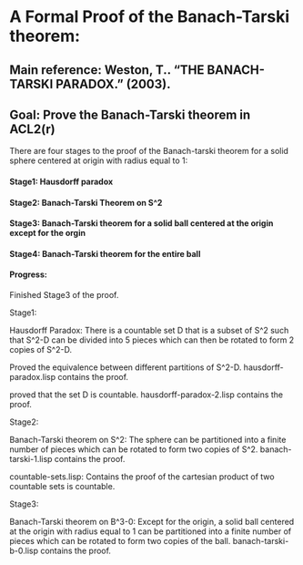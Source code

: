 # A Formal Proof of the Banach-Tarski theorem:

## Main reference:  Weston, T.. “THE BANACH-TARSKI PARADOX.” (2003).

## Goal: Prove the Banach-Tarski theorem in ACL2(r)

There are four stages to the proof of the Banach-tarski theorem for a solid sphere centered
at origin with radius equal to 1:

#### Stage1: Hausdorff paradox

#### Stage2: Banach-Tarski Theorem on S^2

#### Stage3: Banach-Tarski theorem for a solid ball centered at the origin except for the orgin

#### Stage4: Banach-Tarski theorem for the entire ball

#### Progress:

Finished Stage3 of the proof.

Stage1:

Hausdorff Paradox: There is a countable set D that is a subset of S^2 such that S^2-D can be divided into 5 pieces which can then be rotated to form 2 copies of S^2-D.

Proved the equivalence between different partitions of S^2-D. hausdorff-paradox.lisp contains the proof.

proved that the set D is countable. hausdorff-paradox-2.lisp contains the proof.

Stage2:

Banach-Tarski theorem on S^2: The sphere can be partitioned into a finite number of pieces which can be rotated to form two copies of S^2. banach-tarski-1.lisp contains the proof.

countable-sets.lisp: Contains the proof of the cartesian product of two countable sets is countable.

Stage3:

Banach-Tarski theorem on B^3-0: Except for the origin, a solid ball centered at the origin with radius equal to 1 can be partitioned into a finite number of pieces which can be rotated to form two copies of the ball. banach-tarski-b-0.lisp contains the proof.